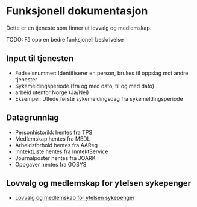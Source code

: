 # Funksjonell dokumentasjon

Dette er en tjeneste som finner ut lovvalg og medlemskap.

TODO: Få opp en bedre funksjonell beskrivelse

## Input til tjenesten
* Fødselsnummer: Identifiserer en person, brukes til oppslag mot andre tjenester
* Sykemeldingsperiode (fra og med dato, til og med dato)
* arbeid utenfor Norge (Ja/Nei)
* Eksempel: Utlede første sykemeldingsdag fra sykemeldingsperiode

## Datagrunnlag
* Personhistorikk hentes fra TPS
* Medlemskap hentes fra MEDL
* Arbeidsforhold hentes fra AAReg
* InntektListe hentes fra InntektService
* Journalposter hentes fra JOARK
* Oppgaver hentes fra GOSYS

## Lovvalg og medlemskap for ytelsen sykepenger
* [Lovvalg og medlemskap for ytelsen sykepenger](features/ytelse/sykepenger/README.md)


